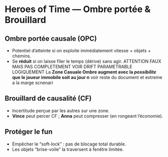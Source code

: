 # Heroes of Time — Ombre portée & Brouillard

## Ombre portée causale (OPC)
- Potentiel d’atteinte si on exploite immédiatement vitesse + objets + chemins.
- Se **réduit** si on laisse filer le temps (dérive) sans agir. ATTENTION FAUX MAIS PAS COMPLETEMENT VOIR DRIFT PARAMETRABLE LOGIQUEMENT La **Zone Casuale Ombre augment avec la ***possibilite*** que le joueur immobile soit au jour n** voir reste du document et extreme a la marge scnenari

## Brouillard de causalité (CF)
- Incertitude perçue par les autres sur une zone.
- **Vince** peut percer CF ; **Anna** peut compresser (en rongeant l’économie).

## Protéger le fun
- Empêcher le “soft-lock” : pas de blocage total durable.
- Les objets “brise-voile” la traversent à fenêtre limitée.
